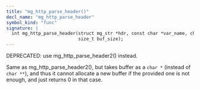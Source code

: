 ```yaml
---
title: "mg_http_parse_header()"
decl_name: "mg_http_parse_header"
symbol_kind: "func"
signature: |
  int mg_http_parse_header(struct mg_str *hdr, const char *var_name, char *buf,
                           size_t buf_size);
---
```


DEPRECATED: use mg_http_parse_header2() instead.

Same as mg_http_parse_header2(), but takes buffer as a `char *` (instead of
`char **`), and thus it cannot allocate a new buffer if the provided one
is not enough, and just returns 0 in that case. 

